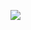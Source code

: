 [![](https://github.com/fmi-basel/faim-imagej-stitching/actions/workflows/build-main.yml/badge.svg)](https://github.com/fmi-basel/faim-imagej-stitching/actions/workflows/build-main.yml)

